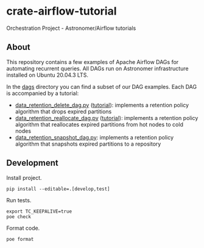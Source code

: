 # crate-airflow-tutorial
Orchestration Project - Astronomer/Airflow tutorials


## About

This repository contains a few examples of Apache Airflow DAGs for automating recurrent
queries. All DAGs run on Astronomer infrastructure installed on Ubuntu 20.04.3 LTS.

In the [dags](dags) directory you can find a subset of our DAG examples.
Each DAG is accompanied by a tutorial:

* [data_retention_delete_dag.py](dags/data_retention_delete_dag.py) ([tutorial](https://community.crate.io/t/cratedb-and-apache-airflow-implementation-of-data-retention-policy/913)): implements a retention policy algorithm that drops expired partitions
* [data_retention_reallocate_dag.py](dags/data_retention_reallocate_dag.py) ([tutorial](https://community.crate.io/t/cratedb-and-apache-airflow-building-a-hot-cold-storage-data-retention-policy/934)): implements a retention policy algorithm that reallocates expired partitions from hot nodes to cold nodes
* [data_retention_snapshot_dag.py](dags/data_retention_snapshot_dag.py): implements a retention policy algorithm that snapshots expired partitions to a repository


## Development

Install project.
```shell
pip install --editable=.[develop,test]
```

Run tests.
```shell
export TC_KEEPALIVE=true
poe check
```

Format code.
```shell
poe format
```
